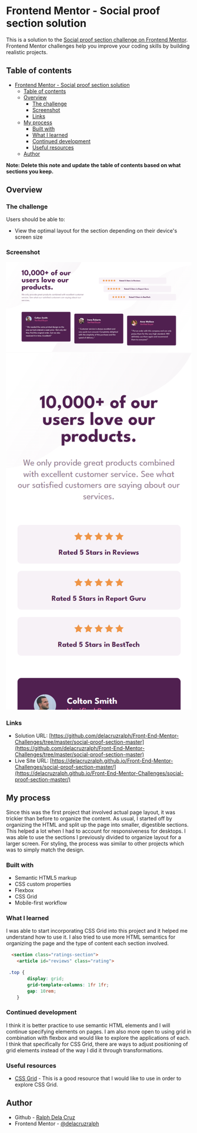 # Frontend Mentor - Social proof section solution

This is a solution to the [Social proof section challenge on Frontend Mentor](https://www.frontendmentor.io/challenges/social-proof-section-6e0qTv_bA). Frontend Mentor challenges help you improve your coding skills by building realistic projects. 

## Table of contents

- [Frontend Mentor - Social proof section solution](#frontend-mentor---social-proof-section-solution)
  - [Table of contents](#table-of-contents)
  - [Overview](#overview)
    - [The challenge](#the-challenge)
    - [Screenshot](#screenshot)
    - [Links](#links)
  - [My process](#my-process)
    - [Built with](#built-with)
    - [What I learned](#what-i-learned)
    - [Continued development](#continued-development)
    - [Useful resources](#useful-resources)
  - [Author](#author)

**Note: Delete this note and update the table of contents based on what sections you keep.**

## Overview

### The challenge

Users should be able to:

- View the optimal layout for the section depending on their device's screen size

### Screenshot

![](./desktop.png)
![](./mobile.png)

### Links

- Solution URL: [https://github.com/delacruzralph/Front-End-Mentor-Challenges/tree/master/social-proof-section-master](https://github.com/delacruzralph/Front-End-Mentor-Challenges/tree/master/social-proof-section-master)
- Live Site URL: [https://delacruzralph.github.io/Front-End-Mentor-Challenges/social-proof-section-master/](https://delacruzralph.github.io/Front-End-Mentor-Challenges/social-proof-section-master/)

## My process

Since this was the first project that involved actual page layout, it was trickier than before to organize the content. As usual, I started off by organizing the HTML and split up the page into smaller, digestible sections. This helped a lot when I had to account for responsiveness for desktops. I was able to use the sections I previously divided to organize layout for a larger screen. For styling, the process was similar to other projects which was to simply match the design. 

### Built with

- Semantic HTML5 markup
- CSS custom properties
- Flexbox
- CSS Grid
- Mobile-first workflow

### What I learned

I was able to start incorporating CSS Grid into this project and it helped me understand how to use it. I also tried to use more HTML semantics for organizing the page and the type of content each section involved.

```html
  <section class="ratings-section">
    <article id="reviews" class="rating">
```
```css
 .top {
        display: grid;
        grid-template-columns: 1fr 1fr;
        gap: 10rem;
    }
```

### Continued development

I think it is better practice to use semantic HTML elements and I will continue specifying elements on pages. I am also more open to using grid in combination with flexbox and would like to explore the applications of each. I think that specifically for CSS Grid, there are ways to adjust positioning of grid elements instead of the way I did it through transformations.

### Useful resources

- [CSS Grid](https://css-tricks.com/snippets/css/complete-guide-grid/) - This is a good resource that I would like to use in order to explore CSS Grid.

## Author

- Github - [Ralph Dela Cruz](https://github.com/delacruzralph/)
- Frontend Mentor - [@delacruzralph](https://www.frontendmentor.io/profile/delacruzralph)